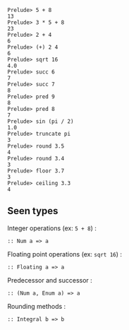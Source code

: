 ```
Prelude> 5 + 8
13
Prelude> 3 * 5 + 8
23
Prelude> 2 + 4
6
Prelude> (+) 2 4
6
Prelude> sqrt 16
4.0
Prelude> succ 6
7
Prelude> succ 7
8
Prelude> pred 9
8
Prelude> pred 8
7
Prelude> sin (pi / 2)
1.0
Prelude> truncate pi
3
Prelude> round 3.5
4
Prelude> round 3.4
3
Prelude> floor 3.7
3
Prelude> ceiling 3.3
4
```
## Seen types
Integer operations (ex: `5 + 8`) :

`:: Num a => a`

Floating point operations (ex: `sqrt 16`) :

`:: Floating a => a`

Predecessor and successor :

`:: (Num a, Enum a) => a`

Rounding methods :

`:: Integral b => b`